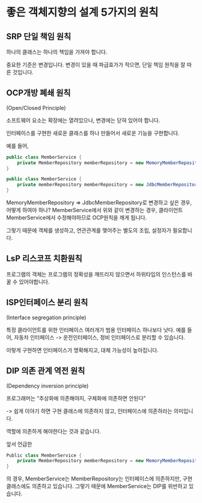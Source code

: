 # 좋은 객체지향의 설계 5가지의 원칙

## SRP 단일 책임 원칙

하나의 클래스는 하나의 책임을 가져야 합니다.

중요한 기준은 변경입니다. 변경이 있을 때 파급효가가 적으면,
단일 책임 원칙을 잘 따른 것입니다.

## OCP개방 폐쇄 원칙
(Open/Closed Principle)

소프트웨어 요소는 확장에는 열려있으나, 변경에는 닫혀 있어야 합니다.

인터페이스를 구현한 새로운 클래스를 하나 만들어서 새로운 기능을 구현합니다.

예를 들어,

```java
public class MemberService {
	private MemberRepository memberRepository = new MemoryMemberRepository();
}
```

```java
public class MemberService {
	private memberRepository memberRepository = new JdbcMemberRepository();
}
```

MemoryMemberRepository => JdbcMemberRepository로 변경하고 싶은 경우, 어떻게 하여야 하나?
MemberService에서 위와 같이 변경하는 경우, 클라이언트 MemberService에서 수정해야하므로 OCP원칙을 깨게 됩니다.


그렇기 때문에 객체를 생성하고, 연관관계를 맺어주는 별도의 조립, 설정자가 필요합니다.


## LsP 리스코프 치환원칙

프로그램의 객체는 프로그램의 정확성을 깨뜨리지 않으면서 하위타입의 인스턴스를 바꿀 수 있어야합니다.


## ISP인터페이스 분리 원칙
(Interface segregation principle)

특정 클라이언트를 위한 인터페이스 여러개가 범용 인터페이스 하나보다 낫다.
예를 들어, 
자동차 인터페이스 -> 운전인터페이스, 정비 인터페이스로 분리할 수 있습니다.

이렇게 구현하면 인터페이스가 명확해지고, 대체 가능성이 높아집니다.

## DIP 의존 관계 역전 원칙
(Dependency inversion principle)

프로그래머는 “추상화에 의존해야지, 구체화에 의존하면 안된다”

-> 쉽게 이야기 하면 구현 클래스에 의존하지 않고, 인터페이스에 의존하라는 의미입니다.

역할에 의존하게 해야한다는 것과 같습니다.

앞서 언급한 
```java
Public class MemberService {
	private MemberRepository memberRepository = new MemoryMemberRepository();
}
```

의 경우,  MemberService는 MemberRepository는 인터페이스에 의존하지만, 구현 클래스에도 의존하고 있습니다.
그렇기 때문에 MemberService는 DIP를 위반하고 있습니다.


